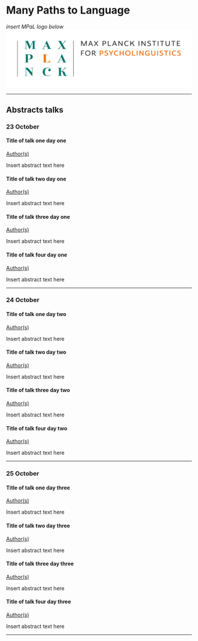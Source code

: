# Many Paths to Language
 
*insert MPaL logo below* <!-- Also keep mpi logo? -->
![insert MPaL image here](./MPIfPL_logo_regular.png)

---

## Abstracts talks

### 23 October
<!-- Where to put timeslot -->
#### Title of talk one day one

[Author(s)](./mpal/authors)

Insert abstract text here

#### Title of talk two day one

[Author(s)](./mpal/authors)

Insert abstract text here

#### Title of talk three day one

[Author(s)](./mpal/authors)

Insert abstract text here

#### Title of talk four day one

[Author(s)](./mpal/authors)

Insert abstract text here


---

### 24 October
#### Title of talk one day two

[Author(s)](./authors)

Insert abstract text here

#### Title of talk two day two

[Author(s)](./authors)

Insert abstract text here

#### Title of talk three day two

[Author(s)](./authors)

Insert abstract text here

#### Title of talk four day two

[Author(s)](./authors)

Insert abstract text here

---

### 25 October
#### Title of talk one day three

[Author(s)](./authors)

Insert abstract text here

#### Title of talk two day three

[Author(s)](./authors)

Insert abstract text here

#### Title of talk three day three

[Author(s)](./authors)

Insert abstract text here

#### Title of talk four day three

[Author(s)](./authors)

Insert abstract text here

---
